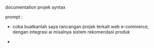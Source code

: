 documentation projek syntax 

prompt : 
- coba buatkanlah saya rancangan projek terkait web e-commerce,
dengan integrasi ai misalnya sistem rekomendasi
produk

-